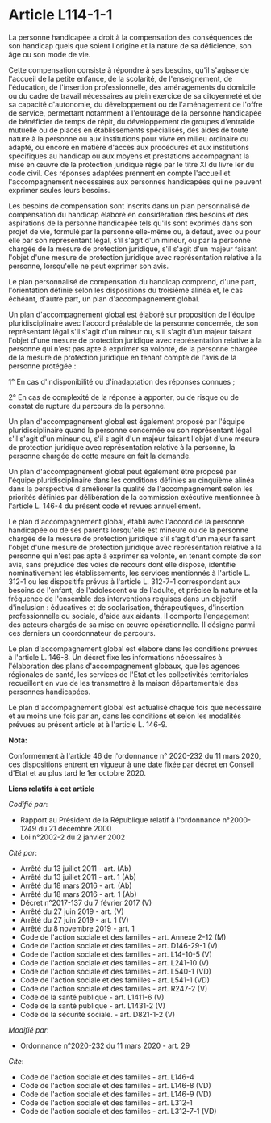 # Article L114-1-1

La personne handicapée a droit à la compensation des conséquences de son handicap quels que soient l'origine et la nature de
sa déficience, son âge ou son mode de vie.

Cette compensation consiste à répondre à ses besoins, qu'il s'agisse de l'accueil de la petite enfance, de la scolarité, de
l'enseignement, de l'éducation, de l'insertion professionnelle, des aménagements du domicile ou du cadre de travail
nécessaires au plein exercice de sa citoyenneté et de sa capacité d'autonomie, du développement ou de l'aménagement de
l'offre de service, permettant notamment à l'entourage de la personne handicapée de bénéficier de temps de répit, du
développement de groupes d'entraide mutuelle ou de places en établissements spécialisés, des aides de toute nature à la
personne ou aux institutions pour vivre en milieu ordinaire ou adapté, ou encore en matière d'accès aux procédures et aux
institutions spécifiques au handicap ou aux moyens et prestations accompagnant la mise en œuvre de la protection juridique
régie par le titre XI du livre Ier du code civil. Ces réponses adaptées prennent en compte l'accueil et l'accompagnement
nécessaires aux personnes handicapées qui ne peuvent exprimer seules leurs besoins.

Les besoins de compensation sont inscrits dans un plan personnalisé de compensation du handicap élaboré en considération des
besoins et des aspirations de la personne handicapée tels qu'ils sont exprimés dans son projet de vie, formulé par la
personne elle-même ou, à défaut, avec ou pour elle par son représentant légal, s'il s'agit d'un mineur, ou par la personne
chargée de la mesure de protection juridique, s'il s'agit d'un majeur faisant l'objet d'une mesure de protection juridique
avec représentation relative à la personne, lorsqu'elle ne peut exprimer son avis.

Le plan personnalisé de compensation du handicap comprend, d'une part, l'orientation définie selon les dispositions du
troisième alinéa et, le cas échéant, d'autre part, un plan d'accompagnement global.

Un plan d'accompagnement global est élaboré sur proposition de l'équipe pluridisciplinaire avec l'accord préalable de la
personne concernée, de son représentant légal s'il s'agit d'un mineur ou, s'il s'agit d'un majeur faisant l'objet d'une
mesure de protection juridique avec représentation relative à la personne qui n'est pas apte à exprimer sa volonté, de la
personne chargée de la mesure de protection juridique en tenant compte de l'avis de la personne protégée :

1° En cas d'indisponibilité ou d'inadaptation des réponses connues ;

2° En cas de complexité de la réponse à apporter, ou de risque ou de constat de rupture du parcours de la personne.

Un plan d'accompagnement global est également proposé par l'équipe pluridisciplinaire quand la personne concernée ou son
représentant légal s'il s'agit d'un mineur ou, s'il s'agit d'un majeur faisant l'objet d'une mesure de protection juridique
avec représentation relative à la personne, la personne chargée de cette mesure en fait la demande.

Un plan d'accompagnement global peut également être proposé par l'équipe pluridisciplinaire dans les conditions définies au
cinquième alinéa dans la perspective d'améliorer la qualité de l'accompagnement selon les priorités définies par délibération
de la commission exécutive mentionnée à l'article L. 146-4 du présent code et revues annuellement.

Le plan d'accompagnement global, établi avec l'accord de la personne handicapée ou de ses parents lorsqu'elle est mineure ou
de la personne chargée de la mesure de protection juridique s'il s'agit d'un majeur faisant l'objet d'une mesure de
protection juridique avec représentation relative à la personne qui n'est pas apte à exprimer sa volonté, en tenant compte de
son avis, sans préjudice des voies de recours dont elle dispose, identifie nominativement les établissements, les services
mentionnés à l'article L. 312-1 ou les dispositifs prévus à l'article L. 312-7-1 correspondant aux besoins de l'enfant, de
l'adolescent ou de l'adulte, et précise la nature et la fréquence de l'ensemble des interventions requises dans un objectif
d'inclusion : éducatives et de scolarisation, thérapeutiques, d'insertion professionnelle ou sociale, d'aide aux aidants. Il
comporte l'engagement des acteurs chargés de sa mise en œuvre opérationnelle. Il désigne parmi ces derniers un coordonnateur
de parcours.

Le plan d'accompagnement global est élaboré dans les conditions prévues à l'article L. 146-8. Un décret fixe les informations
nécessaires à l'élaboration des plans d'accompagnement globaux, que les agences régionales de santé, les services de l'Etat
et les collectivités territoriales recueillent en vue de les transmettre à la maison départementale des personnes
handicapées.

Le plan d'accompagnement global est actualisé chaque fois que nécessaire et au moins une fois par an, dans les conditions et
selon les modalités prévues au présent article et à l'article L. 146-9.

**Nota:**

Conformément à l'article 46 de l'ordonnance n° 2020-232 du 11 mars 2020, ces dispositions entrent en vigueur à une date fixée
par décret en Conseil d'Etat et au plus tard le 1er octobre 2020.

**Liens relatifs à cet article**

_Codifié par_:

  - Rapport au Président de la République relatif à l'ordonnance n°2000-1249 du 21 décembre 2000
  - Loi n°2002-2 du 2 janvier 2002

_Cité par_:

  - Arrêté du 13 juillet 2011 - art. (Ab)
  - Arrêté du 13 juillet 2011 - art. 1 (Ab)
  - Arrêté du 18 mars 2016 - art. (Ab)
  - Arrêté du 18 mars 2016 - art. 1 (Ab)
  - Décret n°2017-137 du 7 février 2017 (V)
  - Arrêté du 27 juin 2019 - art. (V)
  - Arrêté du 27 juin 2019 - art. 1 (V)
  - Arrêté du 8 novembre 2019 - art. 1
  - Code de l'action sociale et des familles - art. Annexe 2-12 (M)
  - Code de l'action sociale et des familles - art. D146-29-1 (V)
  - Code de l'action sociale et des familles - art. L14-10-5 (V)
  - Code de l'action sociale et des familles - art. L241-10 (V)
  - Code de l'action sociale et des familles - art. L540-1 (VD)
  - Code de l'action sociale et des familles - art. L541-1 (VD)
  - Code de l'action sociale et des familles - art. R247-2 (V)
  - Code de la santé publique - art. L1411-6 (V)
  - Code de la santé publique - art. L1431-2 (V)
  - Code de la sécurité sociale. - art. D821-1-2 (V)

_Modifié par_:

  - Ordonnance n°2020-232 du 11 mars 2020 - art. 29

_Cite_:

  - Code de l'action sociale et des familles - art. L146-4
  - Code de l'action sociale et des familles - art. L146-8 (VD)
  - Code de l'action sociale et des familles - art. L146-9 (VD)
  - Code de l'action sociale et des familles - art. L312-1
  - Code de l'action sociale et des familles - art. L312-7-1 (VD)
